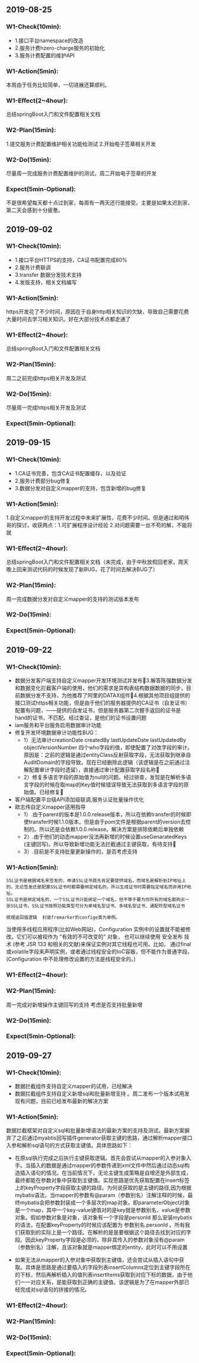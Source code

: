 ## 2019-08-25
### W1-Check(10min):
-   1.接口平台namespace的改造
-   2.服务计费hzero-charge服务的初始化
-   3.服务计费配置的维护API
 
### W1-Action(5min):
本周由于任务比较简单，一切进展还算顺利。
 
### W1-Effect(2~4hour):
总结springBoot入门和文件配置相关文档
 
### W2-Plan(15min):
1.提交服务计费配置维护相关功能给测试
2.开始电子签章相关开发
 
### W2-Do(15min):
尽量周一完成服务计费配置维护的测试，周二开始电子签章的开发
 
### Expect(5min-Optional):
不是很希望每天都十点过到家，每周有一两天还行能接受。主要是如果太迟到家，第二天会感到十分疲惫。

## 2019-09-02
### W1-Check(10min):
-   1.接口平台HTTPS的支持，CA证书配置完成80%
-   2.服务计费联调
-   3.transfer 数据分发技术支持
-   4.发版支持，相关文档编写
 
### W1-Action(5min):
https开发花了不少时间，原因在于自身http相关知识的欠缺，导致自己需要花费大量时间去学习相关知识。好在大部分技术点都走通了
 
### W1-Effect(2~4hour):
总结springBoot入门和文件配置相关文档
 
### W2-Plan(15min):
周二之前完成https相关开发及测试
 
### W2-Do(15min):
尽量周一完成https相关开发及测试
 
### Expect(5min-Optional):

## 2019-09-15
### W1-Check(10min):
-   1.CA证书完善，包含CA证书配置缓存，以及验证
-   2.服务计费部分bug修复
-   3.数据分发对自定义mapper的支持，包含新增的bug修复

 
### W1-Action(5min):
1.自定义mapper的支持开发过程中未来扩展性，花费不少时间。但是通过和明伟哥的探讨，收获两点：1.可扩展程序设计经验 2.对问题需要一丝不苟的解，不能将就
 
### W1-Effect(2~4hour):
总结springBoot入门和文件配置相关文档（未完成，由于中秋放假回老家，周天晚上回来测试代码的时候发现了新BUG，花了时间去解决BUG了）
 
### W2-Plan(15min):
周一完成数据分发对自定义mapper的支持的测试版本发布
 
### W2-Do(15min):

 
### Expect(5min-Optional):

## 2019-09-22
### W1-Check(10min):
*   数据分发客户端支持自定义mapper开发环境测试并发布3.解答陈强数据分发和数据变化拦截客户端的使用，他们的需求是异构表结构数据数据的同步，目前数据分发不支持，为他推荐了阿里的DATAX组件4.根据其他项目组提供的接口测试https相关功能，但是由于他们的服务器提供的CA证书（自发证书）配置有问题，——提供的自发证书，但是服务器第二次握手返回的证书是hand的证书，不匹配。经过查证，是他们的证书设置问题
*   iam服务和平台服务启用数据审计功能
*   修复开发环境数据审计功能性BUG：
    *    1）无法审计creationDate createdBy  lastUpdateDate lastUpdatedBy objectVersionNumber 四个who字段的值，即使配置了对改字段的审计。原因是：之前的逻辑是通过entityClass反射获取字段，无法获取到继承自AuditDomain的字段导致。现在已经删除此逻辑（该逻辑是在之前通过注解配置审计字段时遗留），直接通过审计配置获取字段名称 
    *   2）修复多语言字段的原始值为null的问题。经过排查，发现是在解析多语言字段的时候在取map的Key值时候错误导致无法获取到多语言字段的原始值。已经修复
*   客户端配置平台级API添加级联调,服务认证批量操作优化
*   欧志伟自定义mapper适用指导
    *    1）.由于parent的版本是1.0.0.release版本，所以在依赖transfer的时候即使transfer时候1.1.0版本。但是由于pom文件是根据parent的version去控制的。所以还是会依赖1.0.0.release。解决方案是排除依赖后单独依赖 
    *    2）.由于他们的动态mapper没法再新增的时候设置useGenaratedKeys (主键回写)。所以导致新增功能无法拦截通过主键获取，有待支持    
    *   3）.目前是不支持批量更新操作的，是否考虑支持

 
### W1-Action(5min):

	SSL证书是根据域名来签发的，申请SSL证书首先肯定要提供域名，而域名是解析到IP地址上的。无论签发还是配置SSL证书时都需要绑定域名的，所以生成证书时需要指定域名而非用IP地址。
    SSL证书是绑定域名的，一个SSL证书只能绑定一个域名，但不等于要为你所有的域名都购买一张SSL证书，SSL证书按照功能类型可分为单域名型证书、多域名型证书、通配符型域名证书

    梳理返回值逻辑  封装fremarker的confige类为单例。
当使用多线程应用程序(比如Web网站)，Configuration 实例中的设置就不能被修改。它们可以被视作为 "有效的不可改变的" 对象， 也可以继续使用 安全发布 技术 (参考 JSR 133 和相关的文献)来保证实例对其它线程也可用。比如， 通过final或volatile字段来声明实例，或者通过线程安全的IoC容器，但不能作为普通字段。 (Configuration 中不处理修改设置的方法是线程安全的。)
 
### W1-Effect(2~4hour):

 
### W2-Plan(15min):
周一完成对新增操作主键回写的支持  考虑是否支持批量新增
 
### W2-Do(15min):

 
### Expect(5min-Optional):

## 2019-09-27
### W1-Check(10min):
* 数据拦截组件支持自定义mapper的试用，已经解决
* 数据拦截组件支持自定义新增sql和批量新增支持 。周二发布一个版本试用发现有问题，目前已经发布最新的解决方案

 
### W1-Action(5min):

数据拦截框架对自定义sql和批量新增语法的最新方案的支持及测试。最新方案摒弃了之前通过myabtis回写插件generator获取主键的思路，通过解析mapper接口入参和解析sql语句的方式获取主键值。具体思路如下：

* 在原sql执行完成之后执行主键获取逻辑。首先会尝试从mapper的入参对象入手。当插入的数据是通过mapper的参数传递到xml文件中然后通过动态sql构造插入语句的情况。在当前情况下，无论主键生成策略是自增还是外部生成，最终都能在参数对象中获取到主键值。实现思路是优先获取配置在insert标签上的keyProperty字段获取主键的路径。为何说获取的是主键的路径,因为根据mybatis语法，当mapper的参数有@param（参数别名）注解注释的时候，最终mybatis会把参数封装成一个多层次的map对象。即parameterObject对象是一个map，其中一个key-value键值对的是key就是参数别名，value是参数对象。假如参数对象是对象，该对象有一个字段是personId 那么安装mybatis的语法，在配置keyProperty的时候应该配置为 参数别名.personId 。所有我们获取到的实际上是一个路径。在解析的是是要根据这个路径去找到对应的字段。因此keyProperty字段是必须的，除非其传入的参数对象没有@param（参数别名）注解，且该对象就是mapper绑定的entity，此时可以不用设置

* 如果无法从mapper的入参对象中获取到主键值，还会尝试从插入语句中获取。具体是思路是通过要插入的字段列表insertColumns定位到主键字段所在的下标，然后再解析插入的值列表insertItems获取到对应下标的数据，由于他们一一对应关系，是能获取到正确的主键值。该逻辑是为了在mapper外部已经完成对sql语句的拼接的情况。

 
### W1-Effect(2~4hour):

 
### W2-Plan(15min):

### W2-Do(15min):

 
### Expect(5min-Optional):